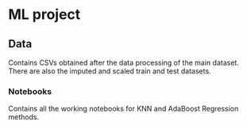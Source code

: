 # ML project

## Data

Contains CSVs obtained after the data processing of the main dataset. There are also the imputed and scaled train and test datasets.

### Notebooks

Contains all the working notebooks for KNN and AdaBoost Regression methods.

